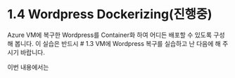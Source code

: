 # 1.4 Wordpress Dockerizing(진행중)
Azure VM에 복구한 Wordpress를 Container화 하여 어디든 배포할 수 있도록 구성해 봅니다. 이 실습은 반드시 # 1.3 VM에 Wordpress 복구를 실습하고 난 다음에 해 주시기 바랍니다.

이번 내용에서는 
